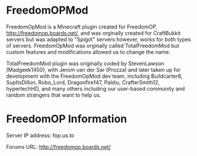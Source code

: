 FreedomOPMod
============

FreedomOpMod is a Minecraft plugin created for FreedomOP, http://freedomop.boards.net/, and was orginally created for CraftBukkit servers but was adapted to "Spigot" servers however, works for both types of servers. FreedomOpMod was orginally called TotalFreedomMod but custom features and modifications allowed us to change the name.


TotalFreedomMod plugin was originally coded by StevenLawson (Madgeek1450), with Jerom van der Sar (Prozza) and later taken up for development with the FreedomOpMod dev team, including Buildcarter8, SupItsDillon, Robo_Lord, Dragonfire147, Paldiu, CrafterSmith12, hypertechHD, and many others including our user-based community and random strangers that want to help us.



FreedomOP Information
==
Server IP address: fop.us.to


Forums URL: http://freedomop.boards.net/
